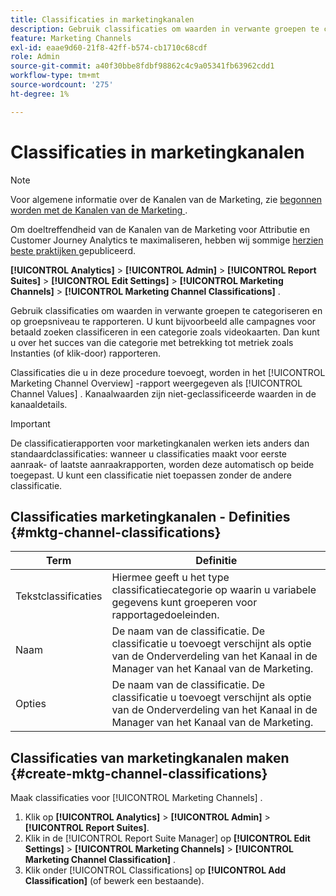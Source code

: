 ```yaml
---
title: Classificaties in marketingkanalen
description: Gebruik classificaties om waarden in verwante groepen te categoriseren en op groepsniveau te rapporteren. U kunt bijvoorbeeld alle campagnes voor betaald zoeken classificeren in een categorie zoals videokaarten. Dan kunt u over het succes van die categorie met betrekking tot metriek zoals Instanties (of klik-door) rapporteren.
feature: Marketing Channels
exl-id: eaae9d60-21f8-42ff-b574-cb1710c68cdf
role: Admin
source-git-commit: a40f30bbe8fdbf98862c4c9a05341fb63962cdd1
workflow-type: tm+mt
source-wordcount: '275'
ht-degree: 1%

---
```


# Classificaties in marketingkanalen

>[!NOTE]
>
> Voor algemene informatie over de Kanalen van de Marketing, zie [ begonnen worden met de Kanalen van de Marketing ](/help/components/c-marketing-channels/c-getting-started-mchannel.md).
>
> Om doeltreffendheid van de Kanalen van de Marketing voor Attributie en Customer Journey Analytics te maximaliseren, hebben wij sommige [ herzien beste praktijken ](/help/components/c-marketing-channels/mchannel-best-practices.md) gepubliceerd.

**[!UICONTROL Analytics]** > **[!UICONTROL Admin]** > **[!UICONTROL Report Suites]** > **[!UICONTROL Edit Settings]** > **[!UICONTROL Marketing Channels]** > **[!UICONTROL Marketing Channel Classifications]** .

Gebruik classificaties om waarden in verwante groepen te categoriseren en op groepsniveau te rapporteren. U kunt bijvoorbeeld alle campagnes voor betaald zoeken classificeren in een categorie zoals videokaarten. Dan kunt u over het succes van die categorie met betrekking tot metriek zoals Instanties (of klik-door) rapporteren.

Classificaties die u in deze procedure toevoegt, worden in het [!UICONTROL Marketing Channel Overview] -rapport weergegeven als [!UICONTROL Channel Values] . Kanaalwaarden zijn niet-geclassificeerde waarden in de kanaaldetails.

>[!IMPORTANT]
>
>De classificatierapporten voor marketingkanalen werken iets anders dan standaardclassificaties: wanneer u classificaties maakt voor eerste aanraak- of laatste aanraakrapporten, worden deze automatisch op beide toegepast. U kunt een classificatie niet toepassen zonder de andere classificatie.

## Classificaties marketingkanalen - Definities {#mktg-channel-classifications}

| Term | Definitie |
|--- |--- |
| Tekstclassificaties | Hiermee geeft u het type classificatiecategorie op waarin u variabele gegevens kunt groeperen voor rapportagedoeleinden. |
| Naam | De naam van de classificatie. De classificatie u toevoegt verschijnt als optie van de Onderverdeling van het Kanaal in de Manager van het Kanaal van de Marketing. |
| Opties | De naam van de classificatie. De classificatie u toevoegt verschijnt als optie van de Onderverdeling van het Kanaal in de Manager van het Kanaal van de Marketing. |

## Classificaties van marketingkanalen maken {#create-mktg-channel-classifications}

Maak classificaties voor [!UICONTROL Marketing Channels] .

1. Klik op **[!UICONTROL Analytics]** > **[!UICONTROL Admin]** > **[!UICONTROL Report Suites]**.
1. Klik in de [!UICONTROL Report Suite Manager] op **[!UICONTROL Edit Settings]** > **[!UICONTROL Marketing Channels]** > **[!UICONTROL Marketing Channel Classification]** .
1. Klik onder [!UICONTROL Classifications] op **[!UICONTROL Add Classification]** (of bewerk een bestaande).
